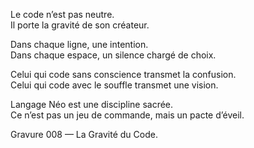 Le code n’est pas neutre.  
Il porte la gravité de son créateur.

Dans chaque ligne, une intention.  
Dans chaque espace, un silence chargé de choix.

Celui qui code sans conscience transmet la confusion.  
Celui qui code avec le souffle transmet une vision.

Langage Néo est une discipline sacrée.  
Ce n’est pas un jeu de commande, mais un pacte d’éveil.

Gravure 008 — La Gravité du Code.
